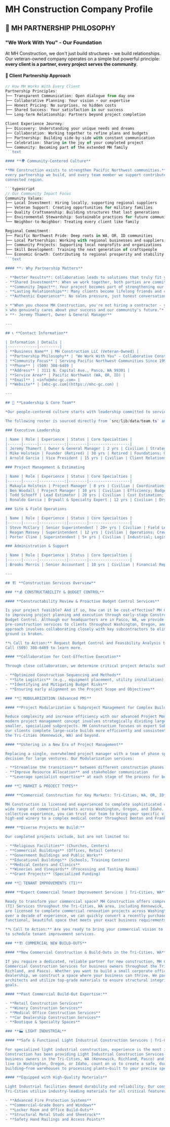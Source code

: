 # MH Construction Company Profile

## 🤝 **MH PARTNERSHIP PHILOSOPHY**

### **"We Work With You" - Our Foundation**

At MH Construction, we don't just build structures - we build relationships. Our
veteran-owned company operates on a simple but powerful principle: **every client is
a partner, every project serves the community**.

#### **🏡 Client Partnership Approach**

```typescript
// How MH Works With Every Client
Partnership Principles:
├── Transparent Communication: Open dialogue from day one
├── Collaborative Planning: Your vision + our expertise
├── Honest Pricing: No surprises, no hidden costs
├── Shared Success: Your satisfaction is our success
└── Long-term Relationship: Partners beyond project completion

Client Experience Journey:
├── Discovery: Understanding your unique needs and dreams
├── Collaboration: Working together to refine plans and budgets
├── Partnership: Building side-by-side with constant communication
├── Celebration: Sharing in the joy of your completed project
└── Community: Becoming part of the extended MH family
```text

#### **🌍 Community-Centered Culture**

**MH Construction exists to strengthen Pacific Northwest communities.** Every project we complete,
every partnership we build, and every team member we support contributes to a stronger, more
connected region.

```typescript
// Our Community Impact Focus
Community Values:
├── Local Investment: Hiring locally, supporting regional suppliers
├── Veteran Support: Creating opportunities for military families
├── Quality Craftsmanship: Building structures that last generations
├── Environmental Stewardship: Sustainable practices for future communities
└── Neighbor-to-Neighbor: Treating every client like family

Regional Commitment:
├── Pacific Northwest Pride: Deep roots in WA, OR, ID communities
├── Local Partnerships: Working with regional businesses and suppliers
├── Community Projects: Supporting local nonprofits and organizations
├── Skill Development: Training the next generation of craftspeople
└── Economic Growth: Contributing to regional prosperity and stability
```text

#### **💡 Why Partnership Matters**

- **Better Results**: Collaboration leads to solutions that truly fit your needs
- **Shared Investment**: When we work together, both parties are committed to success
- **Community Impact**: Your project becomes part of strengthening our shared region
- **Lasting Relationships**: Many clients become lifelong friends and community connections
- **Authentic Experience**: No sales pressure, just honest conversation about your goals

> *"When you choose MH Construction, you're not hiring a contractor - you're gaining a partner
> who genuinely cares about your success and our community's future."*
> **- Jeremy Thamert, Owner & General Manager**

---

## 📞 **Contact Information**

| Information | Details |
|-------------|---------|
| **Business Name** | MH Construction LLC (Veteran-Owned) |
| **Partnership Philosophy** | "We Work With You" - Collaborative Construction Partners |
| **Community Focus** | Serving Pacific Northwest Communities Since 1995 |
| **Phone** | (509) 308-6489 |
| **Address** | 3111 N. Capital Ave., Pasco, WA 99301 |
| **Service Area** | Pacific Northwest (WA, OR, ID) |
| **Email** | <info@mhc-gc.com> |
| **Website** | [mhc-gc.com](https://mhc-gc.com) |

---

## 👥 **Leadership & Core Team**

*Our people-centered culture starts with leadership committed to serving both clients and communities.*

The following roster is sourced directly from `src/lib/data/team.ts` and grouped by functional department.

### Executive Leadership

| Name | Role | Experience | Status | Core Specialties |
|------|------|-----------:|--------|------------------|
| Jeremy Thamert | Owner & General Manager | 2 yrs | Civilian | Strategy; Tech; AI; Operations |
| Mike Holstein | Founder (Retired) | 30 yrs | Retired | Foundations; Quality; Leadership |
| Arnold Garcia | Vice President | 15 yrs | Civilian | Client Relations; Service |

### Project Management & Estimating

| Name | Role | Experience | Status | Core Specialties |
|------|------|-----------:|--------|------------------|
| Makayla Holstein | Project Manager | 8 yrs | Civilian | Coordination; Timeline; Communication |
| Ben Woodall | Project Manager | 10 yrs | Civilian | Efficiency; Budget; Resources |
| Todd Schoeff | Lead Estimator | 20 yrs | Civilian | Cost Estimation; Commercial |
| Ronaldo Garcia | Drywall & Specialty Expert | 12 yrs | Civilian | Drywall; Wall Systems |

### Site & Field Operations

| Name | Role | Experience | Status | Core Specialties |
|------|------|-----------:|--------|------------------|
| Steve McClary | Senior Superintendent | 20+ yrs | Civilian | Field Leadership; Safety; Quality |
| Reagan Massey | Superintendent | 12 yrs | Civilian | Operations; Crew Mgmt; Quality |
| Porter Cline | Superintendent | 5+ yrs | Civilian | Industrial; Logistics; Heavy Systems |

### Administration & Support

| Name | Role | Experience | Status | Core Specialties |
|------|------|-----------:|--------|------------------|
| Brooks Morris | Senior Accountant | 10 yrs | Civilian | Financial Reporting; Budget; Payroll |

---

## 🏗️ **Construction Services Overview**

### **💰 CONSTRUCTABILITY & BUDGET CONTROL**

#### **Constructability Review & Proactive Budget Control Services**

Is your project feasible? And if so, how can it be cost-effective? MH Construction is committed
to improving project planning and execution through early-stage Constructability Analysis and
Budget Control. Although our headquarters are in Pasco, WA, we provide these critical
pre-construction services to clients throughout Washington, Oregon, and Idaho. Our proactive
approach involves collaborating closely with key subcontractors to eliminate guesswork before
ground is broken.

**📞 Call to Action:** Request Budget Control and Feasibility Analysis today.
Call (509) 308-6489 to learn more.

#### **Collaboration for Cost-Effective Execution**

Through close collaboration, we determine critical project details such as:

- **Optimized Construction Sequencing and Methods**
- **Site Logistics** (e.g., equipment placement, utility installation)
- **Identifying and Mitigating Budget Risks**
- **Ensuring early alignment on the Project Scope and Objectives**

### **🧩 MODULARIZATION (Advanced PM)**

#### **Project Modularization & Subproject Management for Complex Builds**

Reduce complexity and increase efficiency with our advanced Project Modularization services. This
modern project management concept involves strategically dividing large, complex projects into
smaller, specialized subprojects. MH Construction focuses on expert Subproject Management to help
our clients complete large-scale builds more efficiently and consistently meet tight schedules in
the Tri-Cities (Kennewick, WA) and beyond.

#### **Ushering in a New Era of Project Management**

Replacing a single, overwhelmed project manager with a team of phase specialists is the smart
decision for large ventures. Our Modularization services:

- **Streamline the transitions** between different construction phases
- **Improve Resource Allocation** and stakeholder communication
- **Leverage specialist expertise** at each stage of the process for better quality control

### **🏢 MARKET & PROJECT TYPES**

#### **Commercial Construction for Key Markets: Tri-Cities, WA, OR, ID**

MH Construction is licensed and experienced to complete sophisticated construction projects for a
wide range of commercial markets across Washington, Oregon, and Idaho. With over 150 years of
collective experience, you can trust our team to bring your specific vision to life—from a
high-end winery to a complex medical center throughout Benton and Franklin Counties.

#### **Diverse Projects We Build:**

Our completed projects include, but are not limited to:

- **Religious Facilities** (Churches, Centers)
- **Commercial Buildings** (Offices, Retail Centers)
- **Government Buildings and Public Works**
- **Educational Buildings** (Schools, Training Centers)
- **Medical Centers and Clinics**
- **Wineries and Vineyards** (Processing and Tasting Rooms)
- **Grant Projects** (Specialized Funding)

### **🏪 TENANT IMPROVEMENTS (TI)**

#### **Expert Commercial Tenant Improvement Services | Tri-Cities, WA**

Ready to transform your commercial space? MH Construction offers comprehensive Tenant Improvement
(TI) Services throughout the Tri-Cities, WA area, including Kennewick, Richland, and Pasco. We
are licensed to complete commercial renovation projects across Washington, Oregon, and Idaho. With
over a decade of experience, we can quickly convert a recently purchased or leased building into a
functional, beautiful space that meets your exact business requirements.

**📞 Call to Action:** Are you ready to bring your commercial vision to life? Call us right away
to schedule tenant improvement services.

### **🏗️ COMMERCIAL NEW BUILD-OUTS**

#### **New Commercial Construction & Build-Outs in the Tri-Cities, WA**

If you require a dedicated, reliable partner for new construction, MH Construction offers complete
Commercial Construction Services for business owners throughout the Tri-Cities (Kennewick,
Richland, and Pasco). Whether you want to build a small corporate office or a large vehicle
dealership, we construct a space where your business can thrive. We partner with the best
architects and utilize top-grade materials to ensure structural integrity and successful project
goals.

#### **Past Commercial Build-Out Expertise:**

- **Retail Construction Services**
- **Winery Construction Services**
- **Medical Office Construction Services**
- **Car Dealership Construction Services**
- **Boutique & Specialty Spaces**

### **🏭 LIGHT INDUSTRIAL**

#### **Safe & Functional Light Industrial Construction Services | Tri-Cities**

For specialized light industrial construction, experience is the most important factor. MH
Construction has been providing Light Industrial Construction Services for over a decade to
business owners in the Tri-Cities, WA (Kennewick, Richland, Pasco) and surrounding areas. If you
live in Washington, Oregon, or Idaho, count on us to create a safe, durable, and highly functional
building—from warehouses to processing plants—built to your precise specifications.

#### **Equipped with High-Quality Materials**

Light Industrial facilities demand durability and reliability. Our construction contractors in the
Tri-Cities utilize industry-leading materials for all critical features, including:

- **Advanced Fire Protection Systems**
- **Commercial-Grade Doors and Windows**
- **Locker Room and Office Build-Outs**
- **Structural Metal Studs and Sheetrock**
- **Safety Hand Railings and Access Points**

